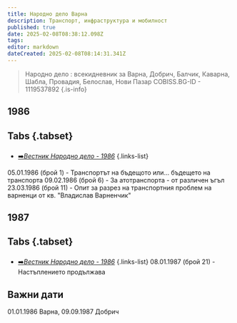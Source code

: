 ```yaml
---
title: Народно дело Варна
description: Транспорт, инфраструктура и мобилност
published: true
date: 2025-02-08T08:38:12.098Z
tags: 
editor: markdown
dateCreated: 2025-02-08T08:14:31.341Z
---
```


> Народно дело : всекидневник за Варна, Добрич, Балчик, Каварна, Шабла, Провадия, Белослав, Нови Пазар
> COBISS.BG-ID - 1119537892
{.is-info}


## 1986
## Tabs {.tabset}
###
- [➡️*Вестник Народно дело - 1986*](/bg/literature/narodno-delo/1986)
{.links-list}

05.01.1986 (брой 1) - Транспортът на бъдещото или... бъдещето на транспорта
09.02.1986 (брой 6) - За атотранспорта - от различен ъгъл
23.03.1986 (брой 11) - Опит за разрез на транспортния проблем на варненци от кв. "Владислав Варненчик"

## 1987
## Tabs {.tabset}
###
- [➡️*Вестник Народно дело - 1986*](/bg/literature/narodno-delo/1987)
{.links-list}
08.01.1987 (брой 21) - Настъплението продължава



## Важни дати
 01.01.1986  Варна, 	09.09.1987 Добрич

